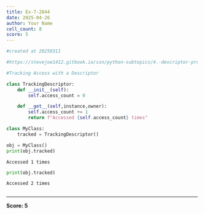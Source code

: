 ```yaml
---
title: Ex-7-2844
date: 2025-04-26
author: Your Name
cell_count: 8
score: 5
---
```


```python
#created at 20250311
```


```python
#https://stevejoe1412.gitbook.io/ssn/python-subtopics/4.-descriptor-protocols
```


```python
#Tracking Access with a Descriptor
```


```python
class TrackingDescriptor:
    def __init__(self):
        self.access_count = 0

    def __get__(self,instance,owner):
        self.access_count += 1
        return f"Accessed {self.access_count} times"
```


```python
class MyClass:
    tracked = TrackingDescriptor()
```


```python
obj = MyClass()
print(obj.tracked)
```

    Accessed 1 times



```python
print(obj.tracked)
```

    Accessed 2 times



```python

```


---
**Score: 5**